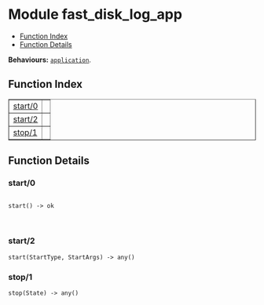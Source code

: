 

# Module fast_disk_log_app #
* [Function Index](#index)
* [Function Details](#functions)

__Behaviours:__ [`application`](application.md).
<a name="index"></a>

## Function Index ##


<table width="100%" border="1" cellspacing="0" cellpadding="2" summary="function index"><tr><td valign="top"><a href="#start-0">start/0</a></td><td></td></tr><tr><td valign="top"><a href="#start-2">start/2</a></td><td></td></tr><tr><td valign="top"><a href="#stop-1">stop/1</a></td><td></td></tr></table>


<a name="functions"></a>

## Function Details ##

<a name="start-0"></a>

### start/0 ###


<pre><code>
start() -&gt; ok
</code></pre>
<br />


<a name="start-2"></a>

### start/2 ###

`start(StartType, StartArgs) -> any()`


<a name="stop-1"></a>

### stop/1 ###

`stop(State) -> any()`


